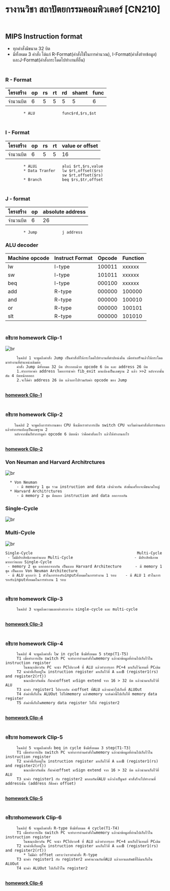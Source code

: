 # รางานวิชา สถาปัตยกรรมคอมพิวเตอร์ [CN210]
## <br>**MIPS Instruction format**
   - ทุกคำสั่งมีขนาด 32 บิต
   - มีทั้งหมด 3 คำสั่ง ได้แก่ R-Format(คำสั่งใช้ในการคำนวณ), I-Format(คำสั่งย้ายข้อมูล) และJ-Format(คำสั่งกระโดดไปทำงานที่อื่น)
   
### <br>**R - Format**

  | โครงสร้าง | op | rs | rt | rd | shamt | func |      
  |----------|----|----|----|----|-------|------| 
  | จำนวนบิต  | 6  |  5 |  5 |  5 |   5   |   6  | 
            
            * ALU            func$rd,$rs,$st  
            
### <br>**I - Format**

   | โครงสร้าง | op | rs | rt | value or offset |         
   |----------|----|----|----|-----------------|        
   | จำนวนบิต  |  6 | 5  |  5 |      16         |
   
            * ALUi           alui $rt,$rs,value                                
            * Data Tranfer   lw $rt,offset($rs) 
                             sw $rt,offset($rs) 
            * Branch         beq $rs,$tr,offset 
            
### <br>**J - format**

   | โครงสร้าง | op | absolute address |
   |----------|----|------------------|
   | จำนวนบิต  | 6  |         26       |
   
            * Jump           j address
            
### ALU decoder

   | Machine opcode | Instruct Format| Opcode | Function |
   |----------------|----------------|--------|----------|
   |        lw      |       I-type   | 100011 |  xxxxxx  |
   |        sw      |       I-type   | 101011 |  xxxxxx  |
   |       beq      |       I-type   | 000100 |  xxxxxx  |
   |       add      |       R-type   | 000000 |  100000  |
   |       and      |       R-type   | 000000 |  100010  |
   |        or      |       R-type   | 000000 |  100101  |
   |       slt      |       R-type   | 000000 |  101010  |
    
### <br>**อธิบาย homework Clip-1** 
   
![br](https://github.com/6110613319/COMPUTER-ARCHITECTURE/blob/master/jumpping.JPG?raw=true)

         ในคลิป 1 จะพูดถึงคำสั่ง Jump เป็นคำสั่งที่ให้กระโดดไปทำงานที่ตำปหน่งอื่น เมื่อทำเสร็จแล้วให้กระโดดมาทำงานที่ตำแหน่งเดิมต่อ
         คำสั่ง Jump มีทั้งหมด 32 บิต ประกอบด้วย opcode 6 บิต และ address 26 บิต
         1.ทำการหาค่า address โดยการนำค่า fib_exit มาแปลงเป็นเลขฐาน 2 แล้ว >>2 หลังจากนั้นตัด 4 บิตหน้าอออก
         2.จะได้ค่า address 26 บิต แล้วเอาไปรวมกับค่า opcode ของ Jump                   
   
[<br>**homework Clip-1**](https://youtu.be/KGGrDlHpYPE)
 
### <br>**อธิบาย homework Clip-2**
 
        ในคลิป 2 จะพูดถึงการทำงานของ CPU ซึ่งเมื่อเราทำการเปิด switch CPU จะเริ่มอ่านคำสั่งที่บรรทัดแรก แล้วทำการแปลงเป็นเลขฐาน 2 
        หลังจากนั้นก็ทำการดูค่า opcode 6 บิตหน้า ว่าคือคำสั่งอะไร แล้วให้ทำงานอะไร 
        
[<br>**homework Clip-2**](https://youtu.be/MUBjTEa2nQo)
 
### Von Neuman and Harvard Architrctures
![br](https://vivadifferences.com/wp-content/uploads/2019/10/Von-Neuman-Vs-Harvard-Architecture.png)

      * Von Neuman 
         - มี memory 1 ชุด รวม instruction and data เข้าด้วยกัน ดังนั้นเครื่องจะมีขนาดใหญ่
      * Harvard Architrctures
         - มี memory 2 ชุด คือแยก instruction and data ออกจากกัน
         
### Single-Cycle 
  ![br](https://cseweb.ucsd.edu/~j2lau/cs141/single_cycle_cpu_datapath.png)
  
### Multi-Cycle
  ![br](https://cseweb.ucsd.edu/~j2lau/cs141/multi_cycle_cpu_datapath.png)
  
    Single-Cycle                                              Multi-Cycle
     - ไม่มีประสิทธิภาพเท่าแบบ Multi-Cycle                           - มีประสิทธิภาพมากกว่าแบบ Single-Cycle
     - memory 2 ชุด แยกออกจากกัน เป็นแบบ Harvard Architecture      - มี memory 1 ชุด เป็นแบบ Von Neuman Architecture
     - มี ALU มากกว่า 1 ตัวในการรองรับinputทั้งหมดในการทำงาน 1 รอบ    - มี ALU 1 ตัวในการรองรับinputทั้งหมดในการทำงาน 1 รอบ     
     
### <br>**อธิบาย homework Clip-3**
  
         ในคลิป 3 จะพูดถึงความแตกต่างระหว่าง single-cycle และ multi-cycle
         
[<br>**homework Clip-3**](https://youtu.be/-e2fQUB4PIY)
 
### <br>**อธิบาย homework Clip-4**
 
         ในคลิป 4 จะพูดถึงคำสั่ง lw in cycle ซึ่งมีทั้งหมด 5 step(T1-T5)
         T1 เมื่อทำการเปิด switch PC จะทำการอ่านคำสั่งในmemory แล้วนำข้อมูลที่อ่านไปเก็บไว้ใน instruction register
            ในขณะเดียวกัน PC จะนำ PCไปบวก4 ที่ ALU แล้วทำการเอา PC+4 มาเก็บไว้แทนที่ PCเดิม
         T2 นำค่าที่เก็บอยู่ใน instruction register มาเก็บไว้ที่ A และB (register1(rs) and register2(rt))
            ขณะเดียวกันนั้น ก็นำค่าoffset มาSign extend จาก 16 > 32 บิต แล้วนำมาเก็บไว้ที่ ALU
         T3 นำค่า register1 ไปบวกกับ ค่าoffset ที่ALU แล้วนำค่าไปเก็บที่ ALUOut
         T4 ส่งค่าที่เก็บใน ALUOut ไปให้memory แล้วmemory จะส่งค่านี้ไปเก็บไที่ memory data register
         T5 ส่งค่าที่เก็บในmemory data register ไปให้ register2
         
[<br>**homework Clip-4**](https://youtu.be/lUhIu3NA02Y)
  
### <br>**อธิบาย homework Clip-5**
  
         ในคลิป 5 จะพูดถึงคำสั่ง beq in cycle ซึ่งมีทั้งหมด 3 step(T1-T3)
         T1 เมื่อทำการเปิด switch PC จะทำการอ่านคำสั่งในmemory แล้วนำข้อมูลที่อ่านไปเก็บไว้ใน instruction register
         T2 นำค่าที่เก็บอยู่ใน instruction register มาเก็บไว้ที่ A และB (register1(rs) and register2(rt))
            ขณะเดียวกันนั้น ก็นำค่าoffset มาSign extend จาก 16 > 32 บิต แล้วนำมาเก็บไว้ที่ ALU
         T3 นำค่า register1 กับ register2 มาลบกันที่ALU แล้วถ้าเป็นูนย์ คำสั่งก็จะไปทำงานที่ addressนั้น (address ก็คือค่า offset)
         
[<br>**homework Clip-5**](https://youtu.be/731dgwT8FfE)
 
### <br>**อธิบายhomework Clip-6**
  
         ในคลิป 6 จะพูดถึงคำสั่ง R-type ซึ่งมีทั้งหมด 4 cycle(T1-T4)
         T1 เมื่อทำการเปิด switch PC จะทำการอ่านคำสั่งในmemory แล้วนำข้อมูลที่อ่านไปเก็บไว้ใน instruction register
            ในขณะเดียวกัน PC จะนำ PCไปบวก4 ที่ ALU แล้วทำการเอา PC+4 มาเก็บไว้แทนที่ PCเดิม
         T2 นำค่าที่เก็บอยู่ใน instruction register มาเก็บไว้ที่ A และB (register1(rs) and register2(rt))
            * ไม่มีค่า offset เพราะว่าเราทำคำสั่ง R-type
         T3 นำค่า register1 กับ register2 มาคำนวณกันที่ALU แล้วเอาผลลัพธ์ที่ได้มาเก็บใน ALUOut
         T4 นำค่า ALUOut ไปเก็บไว้ใน register2
         
[<br>**homework Clip-6**](https://youtu.be/WjuaH1VdVnQ)
  
